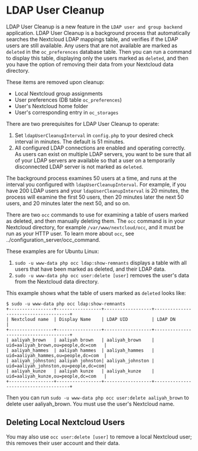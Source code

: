 LDAP User Cleanup
=================

LDAP User Cleanup is a new feature in the `LDAP user and group backend`
application. LDAP User Cleanup is a background process that
automatically searches the Nextcloud LDAP mappings table, and verifies
if the LDAP users are still available. Any users that are not available
are marked as `deleted` in the `oc_preferences` database table. Then you
can run a command to display this table, displaying only the users
marked as `deleted`, and then you have the option of removing their data
from your Nextcloud data directory.

These items are removed upon cleanup:

-   Local Nextcloud group assignments
-   User preferences (DB table `oc_preferences`)
-   User's Nextcloud home folder
-   User's corresponding entry in `oc_storages`

There are two prerequisites for LDAP User Cleanup to operate:

1.  Set `ldapUserCleanupInterval` in `config.php` to your desired check
    interval in minutes. The default is 51 minutes.
2.  All configured LDAP connections are enabled and operating correctly.
    As users can exist on multiple LDAP servers, you want to be sure
    that all of your LDAP servers are available so that a user on a
    temporarily disconnected LDAP server is not marked as `deleted`.

The background process examines 50 users at a time, and runs at the
interval you configured with `ldapUserCleanupInterval`. For example, if
you have 200 LDAP users and your `ldapUserCleanupInterval` is 20
minutes, the process will examine the first 50 users, then 20 minutes
later the next 50 users, and 20 minutes later the next 50, and so on.

There are two `occ` commands to use for examining a table of users
marked as deleted, and then manually deleting them. The `occ` command is
in your Nextcloud directory, for example `/var/www/nextcloud/occ`, and
it must be run as your HTTP user. To learn more about `occ`, see
../configuration\_server/occ\_command.

These examples are for Ubuntu Linux:

1.  `sudo -u www-data php occ ldap:show-remnants` displays a table with
    all users that have been marked as deleted, and their LDAP data.
2.  `sudo -u www-data php occ user:delete [user]` removes the user's
    data from the Nextcloud data directory.

This example shows what the table of users marked as `deleted` looks
like:

    $ sudo -u www-data php occ ldap:show-remnants
    +-----------------+-----------------+------------------+--------------------------------------+
    | Nextcloud name  | Display Name    | LDAP UID         | LDAP DN                              |
    +-----------------+-----------------+------------------+--------------------------------------+
    | aaliyah_brown   | aaliyah brown   | aaliyah_brown    | uid=aaliyah_brown,ou=people,dc=com   |
    | aaliyah_hammes  | aaliyah hammes  | aaliyah_hammes   | uid=aaliyah_hammes,ou=people,dc=com  |
    | aaliyah_johnston| aaliyah johnston| aaliyah_johnston | uid=aaliyah_johnston,ou=people,dc=com|
    | aaliyah_kunze   | aaliyah kunze   | aaliyah_kunze    | uid=aaliyah_kunze,ou=people,dc=com   |
    +-----------------+-----------------+------------------+--------------------------------------+

Then you can run `sudo -u www-data php occ user:delete aaliyah_brown` to
delete user aaliyah\_brown. You must use the user's Nextcloud name.

Deleting Local Nextcloud Users
------------------------------

You may also use `occ user:delete [user]` to remove a local Nextcloud
user; this removes their user account and their data.
